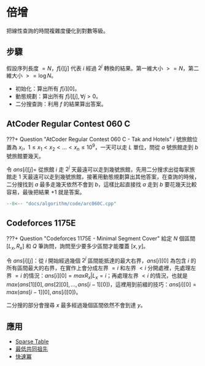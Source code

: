 # 倍增

把線性查詢的時間複雜度優化到對數等級。

## 步驟

假設序列長度 $=N$，$f[i][j]$ 代表 $i$ 經過 $2^j$ 轉換的結果。第一維大小 $>=N$，第二維大小 $>=\log N$。

- 初始化：算出所有 $f[i][0]$。
- 動態規劃：算出所有 $f[i][j],\forall j>0$。
- 二分搜查詢：利用 $f$ 的結果算出答案。

## AtCoder Regular Contest 060 C

???+ Question "AtCoder Regular Contest 060 C - Tak and Hotels"
    $i$ 號旅館位置為 $x_i$，$1\le x_1<x_2<...<x_n\le 10^9$，一天可以走 $L$ 單位，問從 $a$ 號旅館走到 $b$ 號旅館要幾天。

令 $ans[i][j]=$ 從旅館 $i$ 走 $2^j$ 天最遠可以走到幾號旅館，先用二分搜求出從每家旅館走 $1$ 天最遠可以走到幾號旅館，接著用動態規劃算出其他答案，在查詢的時候，二分搜找到 $a$ 最多走幾天依然不會到 $b$，這樣比起直接找 $a$ 走到 $b$ 要花幾天比較容易，最後把結果 $+1$ 就是答案。

```cpp
--8<-- "docs/algorithm/code/arc060C.cpp"
```

## Codeforces 1175E

???+ Question "Codeforces 1175E - Minimal Segment Cover"
    給定 $N$ 個區間 $[L_x,R_x]$ 和 $Q$ 筆詢問，詢問至少要多少區間才能覆蓋 $[x,y]$。

令 $ans[i][j]$：從 $i$ 開始經過幾個 $2^j$ 區間能抵達的最大右界，$ans[i][0]$ 為包含 $i$ 的所有區間最大的右界，在實作上會分成左界 $=i$ 和左界 $<i$ 分開處裡，先處理左界 $=i$ 的情況：$ans[i][0]=max{R_x|L_x=i}$；再處理左界 $<i$ 的情況，也就是 $max(ans[1][0],ans[2][0],...,ans[i-1][0])$，這裡用到前綴的技巧：$ans[i][0]=max(ans[i-1][0],ans[i][0])$。

二分搜的部分會搜尋 $x$ 最多經過幾個區間依然不會到達 $y$。

## 應用

- [Sparse Table](../../dataStructure/sparetable/)
- [最低共同祖先](../../graph/lca)
- [快速冪](../../math/mod/#_4)